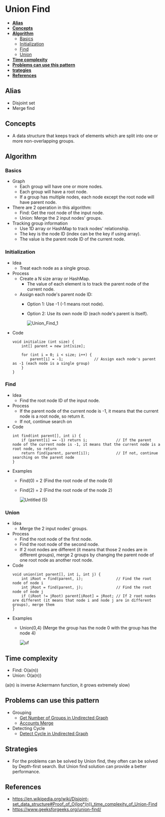 # Union Find

- [**Alias**](#alias)
- [**Concepts**](#concepts)
- [**Algorithm**](#algorithm)
   - [Basics](#basics)
   - [Initialization](#initialization)
   - [Find](#find)
   - [Union](#union)
- [**Time complexity**](#time-complexity)
- [**Problems can use this pattern**](#problems-can-use-this-pattern)
- [**trategies**](#strategies)
- [**References**](#references)

## Alias
- Disjoint set
- Merge find

## Concepts
- A data structure that keeps track of elements which are split into one or more non-overlapping groups.

## Algorithm
### Basics
- Graph
   - Each group will have one or more nodes.
   - Each group will have a root node.
   - If a group has multiple nodes, each node except the root node will have parent node.
- There are 2 operation in this algorithm:
   - Find: Get the root node of the input node.
   - Union: Merge the 2 input nodes' groups.
- Tracking group information
   - Use 1D array or HashMap to track nodes' relationship.
   - The key is the node ID (index can be the key if using array).
   - The value is the parent node ID of the current node.

### Initialization
- Idea
   - Treat each node as a single group.
- Process
   - Create a N size array or HashMap.
      - The value of each element is to track the parent node of the current node.
   - Assign each node's parent node ID: 
      - Option 1: Use -1 (-1 means root node).
      - Option 2: Use its own node ID (each node's parent is itself).

        ![Union_Find_1](https://user-images.githubusercontent.com/8989447/118570540-9d98fc80-b739-11eb-9848-eac0b5207af5.png)
- Code
  ```
  void initialize (int size) {
      int[] parent = new int[size];
      
      for (int i = 0; i < size; i++) {
          parent[i] = -1;              // Assign each node's parent as -1 (each node is a single group)
      }
  }
  ```

### Find
- Idea
   - Find the root node ID of the input node.
- Process
   - If the parent node of the current node is -1, it means that the current node is a root node, so return it.
   - If not, continue search on 
- Code
  ```
  int find(int parent[], int i) {
      if (parent[i] == -1) return i;             // If the parent node of the current node is -1, it means that the current node is a root node, so return
      return find(parent, parent[i]);            // If not, continue searching on the parent node
  }
  ```
- Examples
   - Find(0) = 2 (Find the root node of the node 0)
   - Find(2) = 2 (Find the root node of the node 2)
     
     ![Untitled (5)](https://user-images.githubusercontent.com/8989447/119250092-eea25980-bb5a-11eb-85f3-40d1a78e19cd.png)

### Union
- Idea
   - Merge the 2 input nodes' groups.
- Process
   - Find the root node of the first node.
   - Find the root node of the second node.
   - If 2 root nodes are different (it means that those 2 nodes are in different groups), merge 2 groups by changing the parent node of one root node as another root node.
- Code
  ```
  void union(int parent[], int i, int j) {
      int iRoot = find(parent, i);               // Find the root node of node i
      int jRoot = find(parent, j);               // Find the root node of node j
      if (iRoot != jRoot) parent[iRoot] = jRoot; // If 2 root nodes are different (it means that node i and node j are in different groups), merge them
  }
  ```
- Examples
   - Union(0,4) (Merge the group has the node 0 with the group has the node 4)
   
     ![uf](https://user-images.githubusercontent.com/8989447/119250427-48a41e80-bb5d-11eb-8762-a93de17d88c1.png)

## Time complexity
- Find: O(a(n))
- Union: O(a(n))

(a(n) is inverse Ackermann function, it grows extremely slow)

## Problems can use this pattern
- Grouping
   - [Get Number of Groups in Undirected Graph]()
   - [Accounts Merge]()
- Detecting Cycle
   - [Detect Cycle in Undirected Graph]()

## Strategies
- For the problems can be solved by Union find, they often can be solved by Depth-first search. But Union find solution can provide a better performance.

## References
- https://en.wikipedia.org/wiki/Disjoint-set_data_structure#Proof_of_O(log*(n))_time_complexity_of_Union-Find
- https://www.geeksforgeeks.org/union-find/
